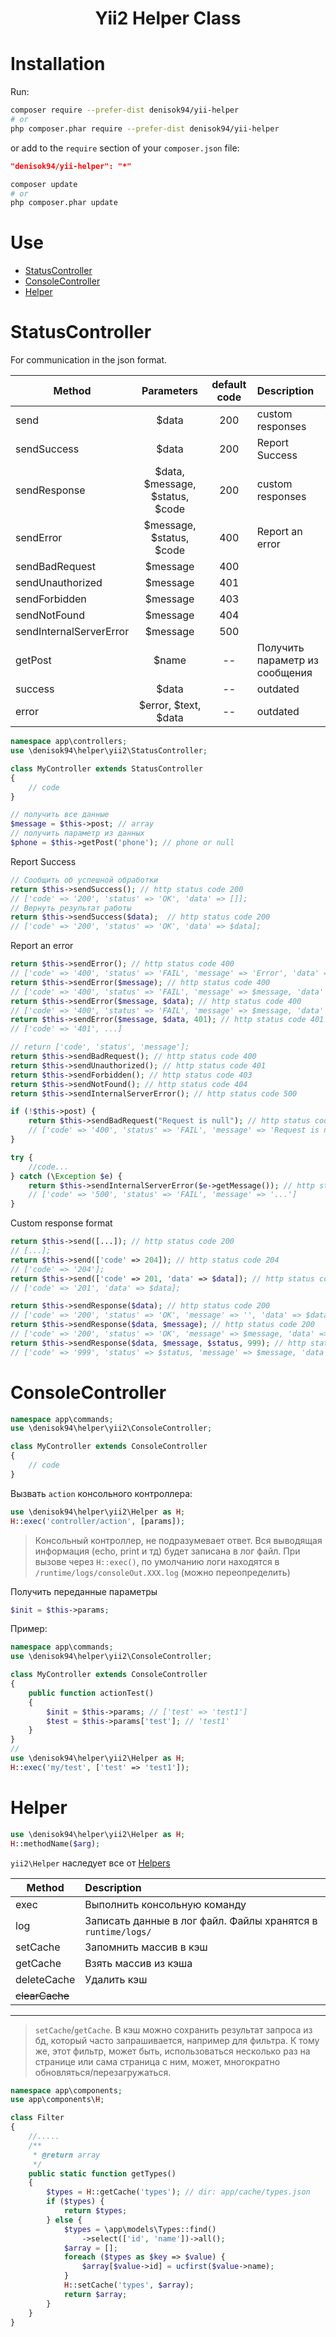 <h1 align = "center"> Yii2 Helper Class </h1>

# Installation

Run:

```bash
composer require --prefer-dist denisok94/yii-helper
# or
php composer.phar require --prefer-dist denisok94/yii-helper
```

or add to the `require` section of your `composer.json` file:

```json
"denisok94/yii-helper": "*"
```

```bash
composer update
# or
php composer.phar update
```

# Use

- [StatusController](#StatusController)
- [ConsoleController](#ConsoleController)
- [Helper](#Helper)

# **StatusController**

For communication in the json format.

| Method | Parameters | default code | Description |
|----------------|:---------:|:---------:|:----------------|
| send | $data | 200 | custom responses |
| sendSuccess | $data | 200 | Report Success |
| sendResponse | $data, $message, $status, $code | 200 | custom responses |
| sendError | $message, $status, $code | 400 | Report an error |
| sendBadRequest | $message | 400 | |
| sendUnauthorized | $message | 401 | |
| sendForbidden | $message | 403 | |
| sendNotFound | $message | 404 | |
| sendInternalServerError | $message | 500 | |
| getPost | $name | -- | Получить параметр из сообщения |
| success | $data | -- | outdated |
| error | $error, $text, $data | -- | outdated |

```php
namespace app\controllers;
use \denisok94\helper\yii2\StatusController;

class MyController extends StatusController
{
    // code
}
```

```php
// получить все данные
$message = $this->post; // array
// получить параметр из данных
$phone = $this->getPost('phone'); // phone or null
```

Report Success
```php
// Сообщить об успешной обработки
return $this->sendSuccess(); // http status code 200
// ['code' => '200', 'status' => 'OK', 'data' => []];
// Вернуть результат работы
return $this->sendSuccess($data);  // http status code 200
// ['code' => '200', 'status' => 'OK', 'data' => $data];
```

Report an error
```php
return $this->sendError(); // http status code 400
// ['code' => '400', 'status' => 'FAIL', 'message' => 'Error', 'data' => []]
return $this->sendError($message); // http status code 400
// ['code' => '400', 'status' => 'FAIL', 'message' => $message, 'data' => []]
return $this->sendError($message, $data); // http status code 400
// ['code' => '400', 'status' => 'FAIL', 'message' => $message, 'data' => $data]
return $this->sendError($message, $data, 401); // http status code 401
// ['code' => '401', ...]

// return ['code', 'status', 'message'];
return $this->sendBadRequest(); // http status code 400
return $this->sendUnauthorized(); // http status code 401
return $this->sendForbidden(); // http status code 403
return $this->sendNotFound(); // http status code 404
return $this->sendInternalServerError(); // http status code 500

if (!$this->post) {
    return $this->sendBadRequest("Request is null"); // http status code 400
    // ['code' => '400', 'status' => 'FAIL', 'message' => 'Request is null']
}

try {
    //code...
} catch (\Exception $e) {
    return $this->sendInternalServerError($e->getMessage()); // http status code 500
    // ['code' => '500', 'status' => 'FAIL', 'message' => '...']
}
```

Custom response format
```php
return $this->send([...]); // http status code 200
// [...];
return $this->send(['code' => 204]); // http status code 204
// ['code' => '204'];
return $this->send(['code' => 201, 'data' => $data]); // http status code 201
// ['code' => '201', 'data' => $data];

return $this->sendResponse($data); // http status code 200
// ['code' => '200', 'status' => 'OK', 'message' => '', 'data' => $data]
return $this->sendResponse($data, $message); // http status code 200
// ['code' => '200', 'status' => 'OK', 'message' => $message, 'data' => $data]
return $this->sendResponse($data, $message, $status, 999); // http status code 999
// ['code' => '999', 'status' => $status, 'message' => $message, 'data' => $data]
```

# **ConsoleController**

```php
namespace app\commands;
use \denisok94\helper\yii2\ConsoleController;

class MyController extends ConsoleController
{
    // code
}
```

Вызвать `action` консольного контроллера:
```php
use \denisok94\helper\yii2\Helper as H;
H::exec('controller/action', [params]);
```
> Консольный контроллер, не подразумевает ответ. 
Вся выводящая информация (echo, print и тд) будет записана в лог файл. 
При вызове через `H::exec()`, по умолчанию логи находятся в `/runtime/logs/consoleOut.XXX.log` (можно переопределить)

Получить переданные параметры
```php
$init = $this->params;
```

Пример:
```php
namespace app\commands;
use \denisok94\helper\yii2\ConsoleController;

class MyController extends ConsoleController
{
	public function actionTest()
	{
		$init = $this->params; // ['test' => 'test1']
		$test = $this->params['test']; // 'test1'
	}
}
//
use \denisok94\helper\yii2\Helper as H;
H::exec('my/test', ['test' => 'test1']);
```
# **Helper**

```php
use \denisok94\helper\yii2\Helper as H;
H::methodName($arg);
```

`yii2\Helper` наследует все от [Helpers](https://github.com/Denisok94/helper)

| Method | Description |
|----------------|:----------------|
| exec | Выполнить консольную команду |
| log | Записать данные в лог файл. Файлы хранятся в `runtime/logs/` |
| setCache | Запомнить массив в кэш |
| getCache | Взять массив из кэша |
| deleteCache | Удалить кэш |
| ~~clearCache~~ | | |


___
> `setCache`/`getCache`.
В кэш можно сохранить результат запроса из бд, который часто запрашивается, например для фильтра.
К тому же, этот фильтр, может быть, использоваться несколько раз на странице или сама страница с ним, может, многократно обновляться/перезагружаться.

```php
namespace app\components;
use app\components\H;

class Filter
{
    //.....
    /**
     * @return array
     */
    public static function getTypes()
    {
        $types = H::getCache('types'); // dir: app/cache/types.json
        if ($types) {
            return $types;
        } else {
            $types = \app\models\Types::find()
                ->select(['id', 'name'])->all();
            $array = [];
            foreach ($types as $key => $value) {
                $array[$value->id] = ucfirst($value->name);
            }
            H::setCache('types', $array);
            return $array;
        }
    }
}
```
